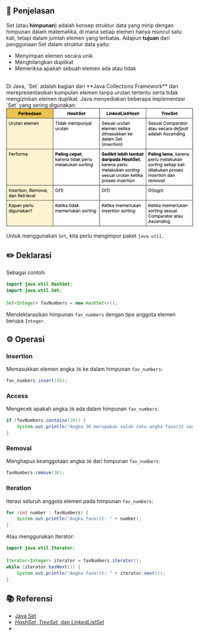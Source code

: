 ## 📑 Penjelasan

Set (atau **himpunan**) adalah konsep struktur data yang mirip dengan himpunan dalam matematika, di mana setiap elemen hanya muncul satu kali, tetapi dalam jumlah elemen yang terbatas. Adapun **tujuan** dari penggunaan Set dalam struktur data yaitu:
- Menyimpan elemen secara unik
- Menghilangkan duplikat
- Memeriksa apakah sebuah elemen ada atau tidak

<br>
Di Java, `Set` adalah bagian dari **Java Collections Framework** dan merepresentasikan kumpulan elemen tanpa urutan tertentu serta tidak mengizinkan elemen duplikat. Java menyediakan beberapa implementasi `Set` yang sering digunakan:

<img src="TabelPerbedaan_HashSet_LinkedListHash_TreeSet.png">

Untuk menggunakan `Set`, kita perlu mengimpor paket `java.util`.

## ✏️ Deklarasi

Sebagai contoh:
```java
import java.util.HashSet;
import java.util.Set;

Set<Integer> favNumbers = new HashSet<>();
```

Mendeklarasikan himpunan `fav_numbers` dengan tipe anggota elemen berupa `Integer`.

## ⚙️ Operasi

### Insertion

Memasukkan elemen angka `36` ke dalam himpunan `fav_numbers`:
```java
fav_numbers.insert(36);
```

### Access

Mengecek apakah angka `36` ada dalam himpunan `fav_numbers`:
```java
if (favNumbers.contains(36)) {
    System.out.println("Angka 36 merupakan salah satu angka favorit saya");
}
```

### Removal

Menghapus keanggotaan angka `36` dari himpunan `fav_numbers`:
```java
favNumbers.remove(36);
```

### Iteration

Iterasi seluruh anggota elemen pada himpunan `fav_numbers`:
```java
for (int number : favNumbers) {
    System.out.println("Angka favorit: " + number);
}
```

Atau menggunakan Iterator:
```java
import java.util.Iterator;

Iterator<Integer> iterator = favNumbers.iterator();
while (iterator.hasNext()) {
    System.out.println("Angka favorit: " + iterator.next());
}

```

## 📚 Referensi

- [Java Set](https://docs.oracle.com/javase/8/docs/api/java/util/Set.html)
- [*HashSet*, *TreeSet*, dan *LinkedListSet*](https://javaconceptoftheday.com/hashset-vs-linkedhashset-vs-treeset-in-java/)
- 

